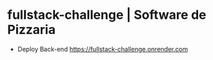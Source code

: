 # fullstack-challenge | Software de Pizzaria 

* Deploy Back-end 
https://fullstack-challenge.onrender.com
